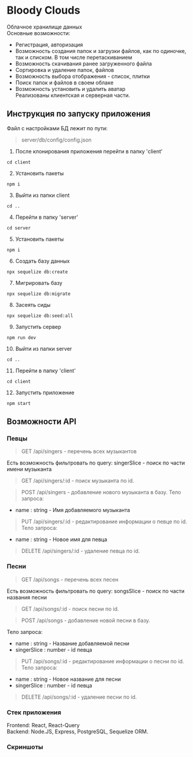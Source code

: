 # Bloody Clouds
Облачное хранилище данных<br> Основные возможности:<br>
- Регистрация, авторизация<br> 
- Возможность создания папок и загрузки файлов, как по одиночке, так и списком. В том числе перетаскиванием<br>
- Возможность скачивания ранее загруженного файла<br>
- Сортировка и удаление папок, файлов<br>
- Возможность выбора отображения - список, плитки<br>
- Поиск папок и файлов в своем облаке<br>
- Возможность установить и удалить аватар<br>
Реализованы клиентская и серверная части.

## Инструкция по запуску приложения
Файл с настройками БД лежит по пути:
> server/db/config/config.json

1. После клонирования приложения перейти в папку 'client'<br>
``` JS
cd client
```

2. Установить пакеты<br>
``` JS
npm i
```

3. Выйти из папки client<br>
``` JS
cd ..
```

4. Перейти в папку 'server'<br>
``` JS
cd server
```

5. Установить пакеты<br>
``` JS
npm i
```

6. Создать базу данных<br>
``` JS
npx sequelize db:create
```

7. Мигрировать базу<br>
``` JS
npx sequelize db:migrate
```

8. Засеять сиды<br>
``` JS
npx sequelize db:seed:all
```

9. Запустить сервер<br>
``` JS
npm run dev
```

10. Выйти из папки server<br>
``` JS
cd ..
```

11. Перейти в папку 'client'<br>
``` JS
cd client
```

12. Запустить приложение<br>
``` JS
npm start
```

## Возможности API

### Певцы
> GET /api/singers - перечень всех музыкантов

Есть возможность фильтровать по query:
singerSlice - поиск по части имени музыканта

> GET /api/singers/:id - поиск музыканта по id.

> POST /api/singers - добавление нового музыканта в базу.
Тело запроса:
- name : string - Имя добавляемого музыканта

> PUT /api/singers/:id - редактирование информации о певце по id.
Тело запроса:
- name : string - Новое имя для певца

> DELETE /api/singers/:id - удаление певца по id.

### Песни
> GET /api/songs - перечень всех песен

Есть возможность фильтровать по query:
songsSlice - поиск по части названия песни

> GET /api/songs/:id - поиск песни по id.

> POST /api/songs - добавление новой песни в базу.

Тело запроса:
- name : string - Название добавляемой песни
- singerSlice : number - id певца

> PUT /api/songs/:id - редактирование информации о песни по id.
Тело запроса:
- name : string - Новое название для песни
- singerSlice : number - id певца

> DELETE /api/songs/:id - удаление песни по id.

### Стек приложения

Frontend: React, React-Query<br>
Backend: Node.JS, Express, PostgreSQL, Sequelize ORM.

### Скриншоты
